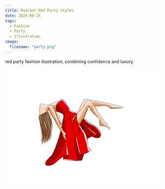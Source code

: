```yaml
---
title: Radiant Red Party Styles
date: 2024-08-25
tags:
  - Fashion
  - Party
  - Illustration
image:
  filename: "party.png"
---
```


red party fashion illustration, combining confidence and luxury.

<!--more-->

<img src="party.png" alt="Radiant Red Party Styles" style="width: auto; height: auto;">
